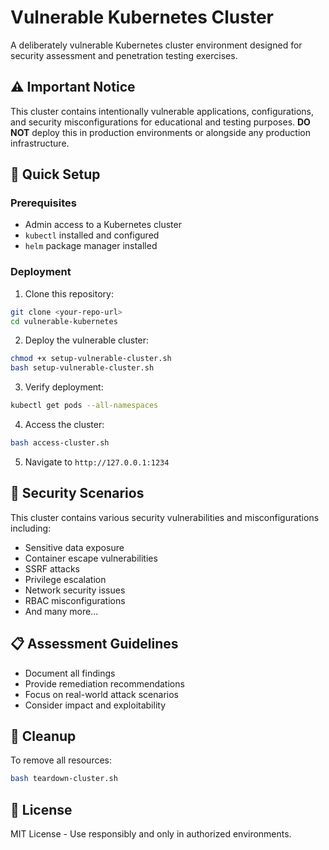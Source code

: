 # Vulnerable Kubernetes Cluster

A deliberately vulnerable Kubernetes cluster environment designed for security assessment and penetration testing exercises.

## ⚠️ Important Notice

This cluster contains intentionally vulnerable applications, configurations, and security misconfigurations for educational and testing purposes. **DO NOT** deploy this in production environments or alongside any production infrastructure.

## 🚀 Quick Setup

### Prerequisites

- Admin access to a Kubernetes cluster
- `kubectl` installed and configured
- `helm` package manager installed

### Deployment

1. Clone this repository:
```bash
git clone <your-repo-url>
cd vulnerable-kubernetes
```

2. Deploy the vulnerable cluster:
```bash
chmod +x setup-vulnerable-cluster.sh
bash setup-vulnerable-cluster.sh
```

3. Verify deployment:
```bash
kubectl get pods --all-namespaces
```

4. Access the cluster:
```bash
bash access-cluster.sh
```

5. Navigate to `http://127.0.0.1:1234`

## 🎯 Security Scenarios

This cluster contains various security vulnerabilities and misconfigurations including:

- Sensitive data exposure
- Container escape vulnerabilities
- SSRF attacks
- Privilege escalation
- Network security issues
- RBAC misconfigurations
- And many more...

## 📋 Assessment Guidelines

- Document all findings
- Provide remediation recommendations
- Focus on real-world attack scenarios
- Consider impact and exploitability

## 🔧 Cleanup

To remove all resources:
```bash
bash teardown-cluster.sh
```

## 📝 License

MIT License - Use responsibly and only in authorized environments.